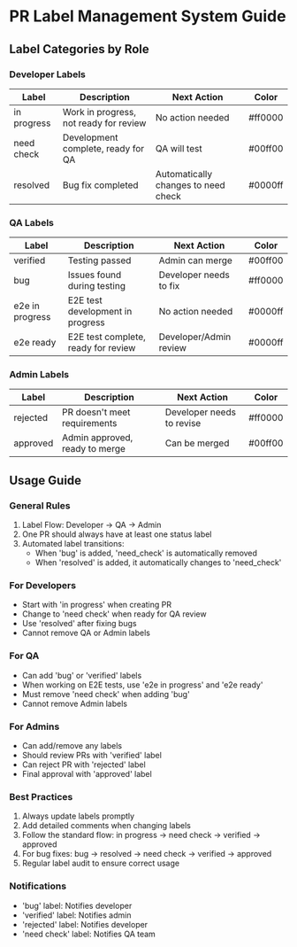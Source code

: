 # PR Label Management System Guide

## Label Categories by Role

### Developer Labels

| Label       | Description                            | Next Action                         | Color   |
| ----------- | -------------------------------------- | ----------------------------------- | ------- |
| in progress | Work in progress, not ready for review | No action needed                    | #ff0000 |
| need check  | Development complete, ready for QA     | QA will test                        | #00ff00 |
| resolved    | Bug fix completed                      | Automatically changes to need check | #0000ff |

### QA Labels

| Label           | Description                         | Next Action            | Color   |
| --------------- | ----------------------------------- | ---------------------- | ------- |
| verified        | Testing passed                      | Admin can merge        | #00ff00 |
| bug             | Issues found during testing         | Developer needs to fix | #ff0000 |
| e2e in progress | E2E test development in progress    | No action needed       | #0000ff |
| e2e ready       | E2E test complete, ready for review | Developer/Admin review | #0000ff |

### Admin Labels

| Label    | Description                    | Next Action               | Color   |
| -------- | ------------------------------ | ------------------------- | ------- |
| rejected | PR doesn't meet requirements   | Developer needs to revise | #ff0000 |
| approved | Admin approved, ready to merge | Can be merged             | #00ff00 |

## Usage Guide

### General Rules

1. Label Flow: Developer -> QA -> Admin
2. One PR should always have at least one status label
3. Automated label transitions:
   - When 'bug' is added, 'need_check' is automatically removed
   - When 'resolved' is added, it automatically changes to 'need_check'

### For Developers

- Start with 'in progress' when creating PR
- Change to 'need check' when ready for QA review
- Use 'resolved' after fixing bugs
- Cannot remove QA or Admin labels

### For QA

- Can add 'bug' or 'verified' labels
- When working on E2E tests, use 'e2e in progress' and 'e2e ready'
- Must remove 'need check' when adding 'bug'
- Cannot remove Admin labels

### For Admins

- Can add/remove any labels
- Should review PRs with 'verified' label
- Can reject PR with 'rejected' label
- Final approval with 'approved' label

### Best Practices

1. Always update labels promptly
2. Add detailed comments when changing labels
3. Follow the standard flow: in progress -> need check -> verified -> approved
4. For bug fixes: bug -> resolved -> need check -> verified -> approved
5. Regular label audit to ensure correct usage

### Notifications

- 'bug' label: Notifies developer
- 'verified' label: Notifies admin
- 'rejected' label: Notifies developer
- 'need check' label: Notifies QA team
